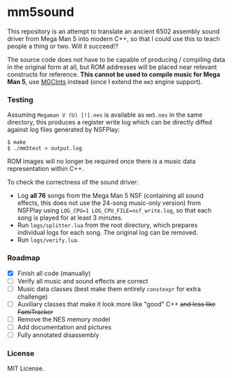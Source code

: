 # mm5sound

This repository is an attempt to translate an ancient 6502 assembly sound driver from Mega Man 5 into modern C++, so that I could use this to teach people a thing or two. Will it succeed!?

The source code does not have to be capable of producing / compiling data in the original form at all, but ROM addresses will be placed near relevant constructs for reference. **This cannot be used to compile music for Mega Man 5**, use [MGCInts](http://github.com/HertzDevil/MGCInts) instead (once I extend the `mm3` engine support).

### Testing

Assuming `Megaman V (U) [!].nes` is available as `mm5.nes` in the same directory, this produces a register write log which can be directly diffed against log files generated by NSFPlay:

```
$ make
$ ./mm5test > output.log
```

ROM images will no longer be required once there is a music data representation within C++.

To check the correctness of the sound driver:

- Log **all 76** songs from the Mega Man 5 NSF (containing all sound effects, this does not use the 24-song music-only version) from NSFPlay using `LOG_CPU=1 LOG_CPU_FILE=nsf_write.log`, so that each song is played for at least 3 minutes.
- Run `logs/splitter.lua` from the root directory, which prepares individual logs for each song. The original log can be removed.
- Run `logs/verify.lua`.

### Roadmap

- [x] Finish all code (manually)
- [ ] Verify all music and sound effects are correct
- [ ] Music data classes (best make them entirely `constexpr` for extra challenge)
- [ ] Auxiliary classes that make it look more like "good" C++ ~~and less like FamiTracker~~
- [ ] Remove the NES memory model
- [ ] Add documentation and pictures
- [ ] Fully annotated disassembly

### License

MIT License.
